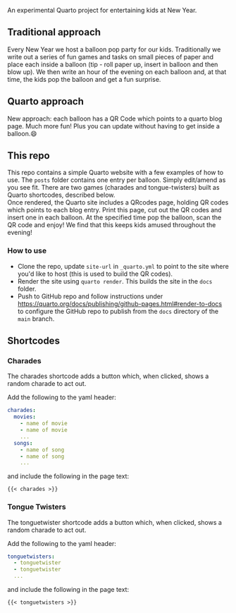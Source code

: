 An experimental Quarto project for entertaining kids at New Year.  

## Traditional approach

Every New Year we host a balloon pop party for our kids.  Traditionally we write out a series of fun games and tasks on small pieces of paper and place each inside a balloon (tip - roll paper up, insert in balloon and then blow up).  We then write an hour of the evening on each balloon and, at that time, the kids pop the balloon and get a fun surprise.

## Quarto approach

New approach: each balloon has a QR Code which points to a quarto blog page.  Much more fun!  Plus you can update without having to get inside a balloon.😄 

## This repo

This repo contains a simple Quarto website with a few examples of how to use.  The `posts` folder contains one entry per balloon.  Simply edit/amend as you see fit.  There are two games (charades and tongue-twisters) built as Quarto shortcodes, described below.  
Once rendered, the Quarto site includes a QRcodes page, holding QR codes which points to each blog entry.  Print this page, cut out the QR codes and insert one in each balloon.  At the specified time pop the balloon, scan the QR code and enjoy!  We find that this keeps kids amused throughout the evening!

### How to use

-  Clone the repo, update `site-url` in `_quarto.yml` to point to the site where you'd like to host (this is used to build the QR codes).
-  Render the site using `quarto render`.  This builds the site in the `docs` folder.
-  Push to GitHub repo and follow instructions under https://quarto.org/docs/publishing/github-pages.html#render-to-docs to configure the GitHub repo to publish from the `docs` directory of the `main` branch.


## Shortcodes

### Charades
The charades shortcode adds a button which, when clicked, shows a random charade to act out.

Add the following to the yaml header:
```yaml
charades:
  movies:
    - name of movie
    - name of movie
    ...
  songs:
    - name of song
    - name of song
    ...
```

and include the following in the page text:

```
{{< charades >}}
```

### Tongue Twisters
The tonguetwister shortcode adds a button which, when clicked, shows a random charade to act out.

Add the following to the yaml header:
```yaml
tonguetwisters:
  - tonguetwister
  - tonguetwister
  ...
```

and include the following in the page text:

```
{{< tonguetwisters >}}
```
